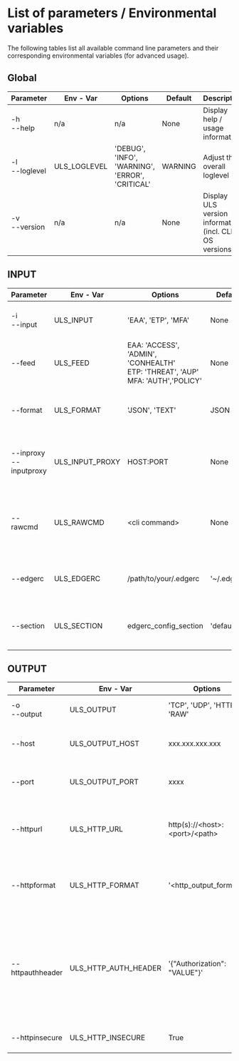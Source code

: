 # List of parameters / Environmental variables
The following tables list all available command line parameters and their corresponding environmental variables (for advanced usage).


## Global
|Parameter|Env - Var|Options|Default|Description|
|---|---|---|---|---|
|-h <br> --help | n/a | n/a | None | Display help / usage information |
|-l <br> --loglevel | ULS_LOGLEVEL | 'DEBUG', 'INFO', 'WARNING', 'ERROR', 'CRITICAL' | WARNING | Adjust the overall loglevel |
|-v <br> --version| n/a | n/a | None | Display ULS version information (incl. CLI & OS versions) |


## INPUT
|Parameter|Env - Var|Options|Default|Description|
|---|---|---|---|---|
|-i <br> --input | ULS_INPUT | 'EAA', 'ETP', 'MFA' | None | Specify the desired INPUT source |
|--feed | ULS_FEED | EAA: 'ACCESS', 'ADMIN', 'CONHEALTH'<br> ETP: 'THREAT', 'AUP'<br> MFA: 'AUTH','POLICY' | None | Specify the desired INPUT feed |
|--format | ULS_FORMAT | 'JSON', 'TEXT' | JSON | Specify the desired INPUT (=OUTPUT) format |
|--inproxy <br> --inputproxy | ULS_INPUT_PROXY | HOST:PORT| None | Adjust proxy usage for INPUT data collection (cli) |
|--rawcmd | ULS_RAWCMD | \<cli command\> | None | USE with caution /!\ <br> This is meant only to be used when told by AKAMAI|
|--edgerc | ULS_EDGERC | /path/to/your/.edgerc | '~/.edgerc' | Specify the location of the .edgerc EDGE GRID AUTH file |
|--section | ULS_SECTION | edgerc_config_section | 'default' | Specify the desired section within the .edgerc file |

## OUTPUT
|Parameter|Env - Var|Options|Default|Description|
|---|---|---|---|---|
|-o <br> --output| ULS_OUTPUT | 'TCP', 'UDP', 'HTTP', 'RAW' | None | Specify the desired OUTPUT target |
|--host | ULS_OUTPUT_HOST | xxx.xxx.xxx.xxx | None | Specify the desired OUTPUT target host (TCP/UDP only) |
|--port| ULS_OUTPUT_PORT | xxxx | None | Specify the desired OUTPUT target port (TCP/UDP only) |
|--httpurl| ULS_HTTP_URL | http(s)://\<host\>:\<port\>/\<path\> | None | The HTTP target URL. (HTTP only) <br> Do not use --host / --port for HTTP|
|--httpformat| ULS_HTTP_FORMAT| '<http_output_format>'|'{"event": %s}'| Specify the expected output format (i.e. json) where %s will be replaced with the event data.
|--httpauthheader| ULS_HTTP_AUTH_HEADER | '{"Authorization": "VALUE"}' | None | Specify an Auhtorization header to auth against the HTTP Server (HTTP only) <br>Example:<br>'{"Authorization": "Splunk xxxx-xxxx-xxxx-xxxx-xxxxxxxxxxx"}' |
|--httpinsecure| ULS_HTTP_INSECURE | True | False | Disable TLS CA certificate verification |
